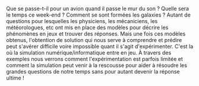 Que se passe-t-il pour un avion quand il passe le mur du son ? Quelle sera le temps ce week-end ? Comment se sont formées les galaxies ? Autant de questions pour lesquelles les physiciens, les mécaniciens, les météorologues, etc ont mis en place des modèles pour décrire les phénomènes en jeux et trouver des réponses. Mais une fois ces modèles obtenus, l'obtention de solution qui nous serve à comprendre et prédire peut s'avérer difficile voire impossible quant il s'agit d'expérimenter. C'est la où la simulation numérique/informatique entre en jeu. À travers des exemples nous verrons comment l'expérimentation est parfois limitée et comment la simulation peut venir à la rescousse pour aider à résoudre les grandes questions de notre temps sans pour autant devenir la réponse ultime !